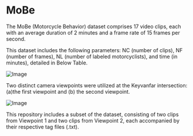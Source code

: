 # MoBe
The MoBe (Motorcycle Behavior) dataset comprises 17 video clips, each with an average duration of 2 minutes and a frame rate of 15 frames per second.

This dataset includes the following parameters: NC (number of clips), NF (number of frames), NL (number of labeled motorcyclists), and time (in minutes), detailed in Below Table.


![Image](https://github.com/user-attachments/assets/a3eb517c-c1a5-4b83-a926-a25b8546eeab)


Two distinct camera viewpoints were utilized at the Keyvanfar intersection: (a)the first viewpoint and (b) the second viewpoint.


![Image](https://github.com/user-attachments/assets/197936f6-f8f0-47d8-82ed-f64389b29294)



This repository includes a subset of the dataset, consisting of two clips from Viewpoint 1 and two clips from Viewpoint 2, each accompanied by their respective tag files (.txt).






